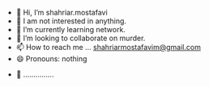 - 👋 Hi, I’m shahriar.mostafavi
- 👀 I am not interested in anything.
- 🌱 I’m currently learning network.
- 💞️ I’m looking to collaborate on murder.
- 📫 How to reach me ... shahriarmostafavim@gmail.com
- 😄 Pronouns: nothing
+ 🖤 ...............
<!---
shahriarmoatafav is a ✨ special ✨ repository because its `README.md` (this file) appears on your GitHub profile.
You can click the Preview link to take a look at your changes.
--->
